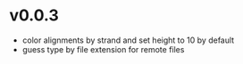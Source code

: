 v0.0.3
======
+ color alignments by strand and set height to 10 by default
+ guess type by file extension for remote files
